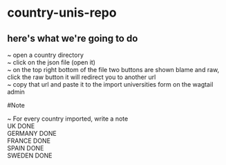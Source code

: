 # country-unis-repo
## here's what we're going to do

~ open a country directory  
~ click on the json file (open it)  
~ on the top right bottom of the file two buttons are shown blame and raw, click the raw button it will   redirect you to another url  
~ copy that url and paste it to the import universities form on the wagtail admin  


#Note

~ For every country imported, write a note  
	UK DONE  
	GERMANY DONE  
	FRANCE DONE  
	SPAIN DONE  
	SWEDEN DONE  
	

